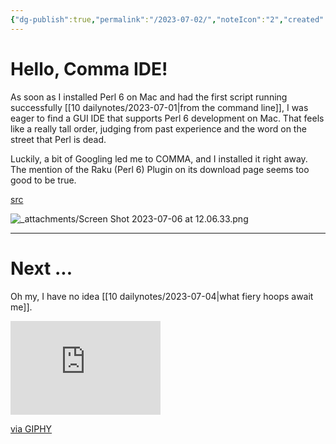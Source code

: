 ```yaml
---
{"dg-publish":true,"permalink":"/2023-07-02/","noteIcon":"2","created":"","updated":""}
---
```


# Hello, Comma IDE!

As soon as I installed Perl 6 on Mac and had the first script running successfully [[10 dailynotes/2023-07-01\|from the command line]], I was eager to find a GUI IDE that supports Perl 6 development on Mac. That feels like a really tall order, judging from past experience and the word on the street that Perl is dead.

Luckily, a bit of Googling led me to COMMA, and I installed it right away. The mention of the Raku (Perl 6) Plugin on its download page seems too good to be true.

[src](https://commaide.com/download)

![_attachments/Screen Shot 2023-07-06 at 12.06.33.png](/img/user/_attachments/Screen%20Shot%202023-07-06%20at%2012.06.33.png)

---
# Next ...

Oh my, I have no idea [[10 dailynotes/2023-07-04\|what fiery hoops await me]].

<iframe src="https://giphy.com/embed/3fCZ6LKZZ0mTC" width="240" height="150" frameBorder="0" class="giphy-embed" allowFullScreen></iframe>
<p><a href="https://giphy.com/gifs/alexanderlansang-animation-fire-kangaroo-3fCZ6LKZZ0mTC">via GIPHY</a></p>